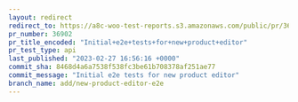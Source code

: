 ```yaml
---
layout: redirect
redirect_to: https://a8c-woo-test-reports.s3.amazonaws.com/public/pr/36902/api/index.html
pr_number: 36902
pr_title_encoded: "Initial+e2e+tests+for+new+product+editor"
pr_test_type: api
last_published: "2023-02-27 16:56:16 +0000"
commit_sha: 8468d4a6a7538f538fc3be61b708378af251ae77
commit_message: "Initial e2e tests for new product editor"
branch_name: add/new-product-editor-e2e
---
```

